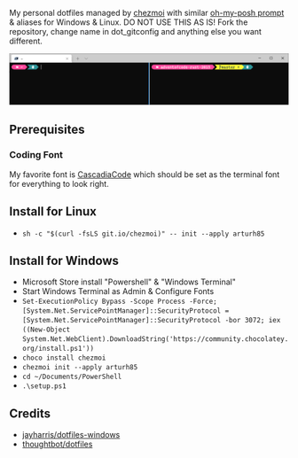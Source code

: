 My personal dotfiles managed by [chezmoi](https://www.chezmoi.io/) with similar [oh-my-posh prompt](https://ohmyposh.dev/docs/linux) & aliases for Windows & Linux.
DO NOT USE THIS AS IS! Fork the repository, change name in dot_gitconfig and anything else you want different.

![Screenshot with Windows Terminal](screenshot.png?raw=true "Screenshot with Windows Terminal")

Prerequisites
-------------

### Coding Font

My favorite font is [CascadiaCode](https://www.nerdfonts.com/font-downloads) which should be set as the terminal font for everything to look right.

Install for Linux
-------------------

- `sh -c "$(curl -fsLS git.io/chezmoi)" -- init --apply arturh85`

Install for Windows
-------------------

- Microsoft Store install "Powershell" & "Windows Terminal"
- Start Windows Terminal as Admin & Configure Fonts
- `Set-ExecutionPolicy Bypass -Scope Process -Force; [System.Net.ServicePointManager]::SecurityProtocol = [System.Net.ServicePointManager]::SecurityProtocol -bor 3072; iex ((New-Object System.Net.WebClient).DownloadString('https://community.chocolatey.org/install.ps1'))`
- `choco install chezmoi`
- `chezmoi init --apply arturh85`
- `cd ~/Documents/PowerShell`
- `.\setup.ps1`

Credits
-------

- [jayharris/dotfiles-windows](https://github.com/jayharris/dotfiles-windows)
- [thoughtbot/dotfiles](https://github.com/thoughtbot/dotfiles)

